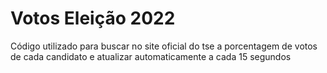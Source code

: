 # Votos Eleição 2022
Código utilizado para buscar no site oficial do tse a porcentagem de votos de cada candidato e atualizar automaticamente a cada 15 segundos
